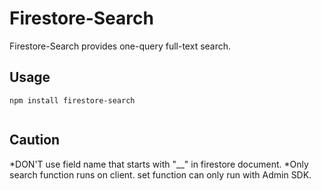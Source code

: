 # Firestore-Search
Firestore-Search provides one-query full-text search.

## Usage
```
npm install firestore-search
```

```TypeScript

```

## Caution
*DON'T use field name that starts with "__" in firestore document.
*Only search function runs on client. set function can only run with Admin SDK.
